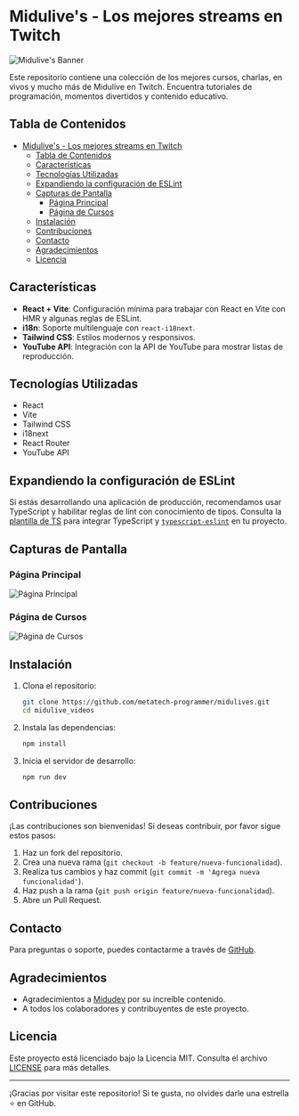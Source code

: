 # Midulive's - Los mejores streams en Twitch

![Midulive's Banner](https://midulives.vercel.app/og-image.jpg)

Este repositorio contiene una colección de los mejores cursos, charlas, en vivos y mucho más de Midulive en Twitch. Encuentra tutoriales de programación, momentos divertidos y contenido educativo.

## Tabla de Contenidos

- [Midulive's - Los mejores streams en Twitch](#midulives---los-mejores-streams-en-twitch)
  - [Tabla de Contenidos](#tabla-de-contenidos)
  - [Características](#características)
  - [Tecnologías Utilizadas](#tecnologías-utilizadas)
  - [Expandiendo la configuración de ESLint](#expandiendo-la-configuración-de-eslint)
  - [Capturas de Pantalla](#capturas-de-pantalla)
    - [Página Principal](#página-principal)
    - [Página de Cursos](#página-de-cursos)
  - [Instalación](#instalación)
  - [Contribuciones](#contribuciones)
  - [Contacto](#contacto)
  - [Agradecimientos](#agradecimientos)
  - [Licencia](#licencia)

## Características

- **React + Vite**: Configuración mínima para trabajar con React en Vite con HMR y algunas reglas de ESLint.
- **i18n**: Soporte multilenguaje con `react-i18next`.
- **Tailwind CSS**: Estilos modernos y responsivos.
- **YouTube API**: Integración con la API de YouTube para mostrar listas de reproducción.

## Tecnologías Utilizadas

- React
- Vite
- Tailwind CSS
- i18next
- React Router
- YouTube API

## Expandiendo la configuración de ESLint

Si estás desarrollando una aplicación de producción, recomendamos usar TypeScript y habilitar reglas de lint con conocimiento de tipos. Consulta la [plantilla de TS](https://github.com/vitejs/vite/tree/main/packages/create-vite/template-react-ts) para integrar TypeScript y [`typescript-eslint`](https://typescript-eslint.io) en tu proyecto.

## Capturas de Pantalla

### Página Principal
![Página Principal](https://midulives.vercel.app/screenshot-home.png)

### Página de Cursos
![Página de Cursos](https://midulives.vercel.app/screenshot-courses.png)

## Instalación

1. Clona el repositorio:
   ```bash
   git clone https://github.com/metatech-programmer/midulives.git
   cd midulive_videos
   ```

2. Instala las dependencias:
   ```bash
   npm install
   ```

3. Inicia el servidor de desarrollo:
   ```bash
   npm run dev
   ```

## Contribuciones

¡Las contribuciones son bienvenidas! Si deseas contribuir, por favor sigue estos pasos:

1. Haz un fork del repositorio.
2. Crea una nueva rama (`git checkout -b feature/nueva-funcionalidad`).
3. Realiza tus cambios y haz commit (`git commit -m 'Agrega nueva funcionalidad'`).
4. Haz push a la rama (`git push origin feature/nueva-funcionalidad`).
5. Abre un Pull Request.

## Contacto

Para preguntas o soporte, puedes contactarme a través de [GitHub](https://github.com/metatech-programmer).

## Agradecimientos

- Agradecimientos a [Midudev](https://twitch.tv/midudev) por su increíble contenido.
- A todos los colaboradores y contribuyentes de este proyecto.

## Licencia

Este proyecto está licenciado bajo la Licencia MIT. Consulta el archivo [LICENSE](./LICENSE) para más detalles.

---

¡Gracias por visitar este repositorio! Si te gusta, no olvides darle una estrella ⭐ en GitHub.